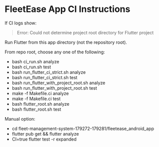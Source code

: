 # FleetEase App CI Instructions

If CI logs show:
> Error: Could not determine project root directory for Flutter project

Run Flutter from this app directory (not the repository root).

From repo root, choose any one of the following:
- bash ci_run.sh analyze
- bash ci_run.sh test
- bash run_flutter_ci_strict.sh analyze
- bash run_flutter_ci_strict.sh test
- bash run_flutter_with_project_root.sh analyze
- bash run_flutter_with_project_root.sh test
- make -f Makefile.ci analyze
- make -f Makefile.ci test
- bash flutter_root.sh analyze
- bash flutter_root.sh test

Manual option:
- cd fleet-management-system-179272-179281/fleetease_android_app
- flutter pub get && flutter analyze
- CI=true flutter test -r expanded
